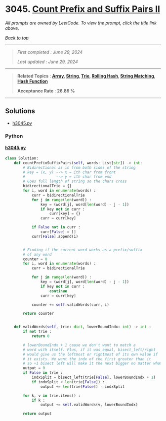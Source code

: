 # 3045. [Count Prefix and Suffix Pairs II](<https://leetcode.com/problems/count-prefix-and-suffix-pairs-ii>)

*All prompts are owned by LeetCode. To view the prompt, click the title link above.*

*[Back to top](<../README.md>)*

------

> *First completed : June 29, 2024*
>
> *Last updated : June 29, 2024*

------

> **Related Topics** : **[Array](<by_topic/Array.md>), [String](<by_topic/String.md>), [Trie](<by_topic/Trie.md>), [Rolling Hash](<by_topic/Rolling Hash.md>), [String Matching](<by_topic/String Matching.md>), [Hash Function](<by_topic/Hash Function.md>)**
>
> **Acceptance Rate** : **26.89 %**

------

## Solutions

- [h3045.py](<../my-submissions/h3045.py>)
### Python
#### [h3045.py](<../my-submissions/h3045.py>)
```Python
class Solution:
    def countPrefixSuffixPairs(self, words: List[str]) -> int:
        # Bidirectional as in from both sides of the string
        # key = (x, y) --> x = ith char from front
        #              --> y = ith char from end
        # Goes full length of string so the chars cross
        bidirectionalTrie = {}
        for i, word in enumerate(words) :
            curr = bidirectionalTrie
            for j in range(len(word)) :
                key = (word[j], word[len(word) - j - 1])
                if key not in curr :
                    curr[key] = {}
                curr = curr[key]

            if False not in curr :
                curr[False] = []
            curr[False].append(i)


        # Finding if the current word works as a prefix/suffix
        # of any word
        counter = 0
        for i, word in enumerate(words) :
            curr = bidirectionalTrie

            for j in range(len(word)) :
                key = (word[j], word[len(word) - j - 1])
                if key not in curr :
                    continue
                curr = curr[key]

            counter += self.validWords(curr, i)

        return counter


    def validWords(self, trie: dict, lowerBoundIndx: int) -> int :
        if not trie :
            return 0

        # lowerBoundIndx + 1 cause we don't want to match a
        # word with itself. Plus, if it was equal, bisect_left/right
        # would give us the leftmost or rightmost of its own value if
        # it exists. We want the indx of the first greater than it
        # so +1 bisect left will make it the next bigger no matter what
        output = 0
        if False in trie :
            indxSplit = bisect_left(trie[False], lowerBoundIndx + 1)
            if indxSplit < len(trie[False]) :
                output += len(trie[False]) - indxSplit

        for k, v in trie.items() :
            if k :
                output += self.validWords(v, lowerBoundIndx)

        return output

```

